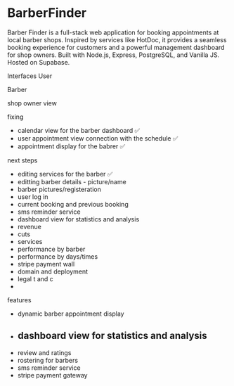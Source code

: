 # BarberFinder
Barber Finder is a full-stack web application for booking appointments at local barber shops. Inspired by services like HotDoc, it provides a seamless booking experience for customers and a powerful management dashboard for shop owners.  Built with Node.js, Express, PostgreSQL, and Vanilla JS. Hosted on Supabase.



Interfaces
User




Barber


shop owner view



fixing
 - calendar view for the barber dashboard  ✅
 - user appointment view connection with the schedule ✅
 - appointment display for the babrer ✅

next steps
- editing services for the barber ✅
- editting barber details - picture/name
- barber pictures/registeration
- user log in
- current booking and previous booking
- sms reminder service
- dashboard view for statistics and analysis
 - revenue
 - cuts
 - services
 - performance by barber
 - performance by days/times
- stripe payment wall
- domain and deployment
- legal t and c
- 





features
 - dynamic barber appointment display
 - dashboard view for statistics and analysis
    - 
 - review and ratings
 - rostering for barbers
 - sms reminder service
 - stripe payment gateway